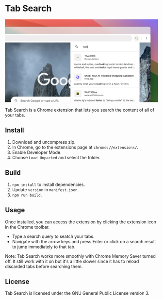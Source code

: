 # Tab Search

![Screenshot](./docs/assets/screenshot.jpg?raw=true)

Tab Search is a Chrome extension that lets you search the content of all of your tabs.

## Install

1. Download and uncompress zip.
2. In Chrome, go to the extensions page at `chrome://extensions/`.
3. Enable Developer Mode.
4. Choose `Load Unpacked` and select the folder.

## Build

1. `npm install` to install dependencies.
2. Update `version` in `manifest.json`.
3. `npm run build`.

## Usage

Once installed, you can access the extension by clicking the extension icon in the Chrome toolbar.

- Type a search query to seatch your tabs.
- Navigate with the arrow keys and press Enter or click on a search result to jump immediately to that tab.

Note: Tab Search works more smoothly with Chrome Memory Saver turned off. It still work with it on but it's a little slower since it has to reload discarded tabs before searching them.

## License

Tab Search is licensed under the GNU General Public License version 3.